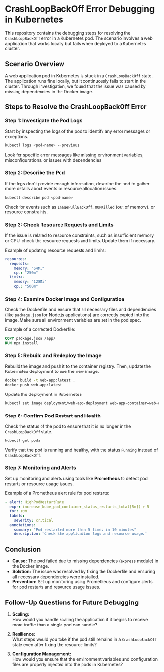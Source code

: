 
# CrashLoopBackOff Error Debugging in Kubernetes

This repository contains the debugging steps for resolving the `CrashLoopBackOff` error in a Kubernetes pod. The scenario involves a web application that works locally but fails when deployed to a Kubernetes cluster.

## Scenario Overview

A web application pod in Kubernetes is stuck in a `CrashLoopBackOff` state. The application runs fine locally, but it continuously fails to start in the cluster. Through investigation, we found that the issue was caused by missing dependencies in the Docker image.

## Steps to Resolve the CrashLoopBackOff Error

### Step 1: Investigate the Pod Logs

Start by inspecting the logs of the pod to identify any error messages or exceptions.

```bash
kubectl logs <pod-name> --previous
```

Look for specific error messages like missing environment variables, misconfigurations, or issues with dependencies.

### Step 2: Describe the Pod

If the logs don't provide enough information, describe the pod to gather more details about events or resource allocation issues.

```bash
kubectl describe pod <pod-name>
```

Check for events such as `ImagePullBackOff`, `OOMKilled` (out of memory), or resource constraints.

### Step 3: Check Resource Requests and Limits

If the issue is related to resource constraints, such as insufficient memory or CPU, check the resource requests and limits. Update them if necessary.

Example of updating resource requests and limits:

```yaml
resources:
  requests:
    memory: "64Mi"
    cpu: "250m"
  limits:
    memory: "128Mi"
    cpu: "500m"
```

### Step 4: Examine Docker Image and Configuration

Check the Dockerfile and ensure that all necessary files and dependencies (like `package.json` for Node.js applications) are correctly copied into the image. Make sure all environment variables are set in the pod spec.

Example of a corrected Dockerfile:

```dockerfile
COPY package.json /app/
RUN npm install
```

### Step 5: Rebuild and Redeploy the Image

Rebuild the image and push it to the container registry. Then, update the Kubernetes deployment to use the new image.

```bash
docker build -t web-app:latest .
docker push web-app:latest
```

Update the deployment in Kubernetes:

```bash
kubectl set image deployment/web-app-deployment web-app-container=web-app:latest
```

### Step 6: Confirm Pod Restart and Health

Check the status of the pod to ensure that it is no longer in the `CrashLoopBackOff` state.

```bash
kubectl get pods
```

Verify that the pod is running and healthy, with the status `Running` instead of `CrashLoopBackOff`.

### Step 7: Monitoring and Alerts

Set up monitoring and alerts using tools like **Prometheus** to detect pod restarts or resource usage issues.

Example of a Prometheus alert rule for pod restarts:

```yaml
- alert: HighPodRestartRate
  expr: increase(kube_pod_container_status_restarts_total[5m]) > 5
  for: 10m
  labels:
    severity: critical
  annotations:
    summary: "Pod restarted more than 5 times in 10 minutes"
    description: "Check the application logs and resource usage."
```

## Conclusion

- **Cause:** The pod failed due to missing dependencies (`express` module) in the Docker image.
- **Solution:** The issue was resolved by fixing the Dockerfile and ensuring all necessary dependencies were installed.
- **Prevention:** Set up monitoring using Prometheus and configure alerts for pod restarts and resource usage issues.

## Follow-Up Questions for Future Debugging

1. **Scaling:**  
   How would you handle scaling the application if it begins to receive more traffic than a single pod can handle?

2. **Resilience:**  
   What steps would you take if the pod still remains in a `CrashLoopBackOff` state even after fixing the resource limits?

3. **Configuration Management:**  
   How would you ensure that the environment variables and configuration files are properly injected into the pods in Kubernetes?

